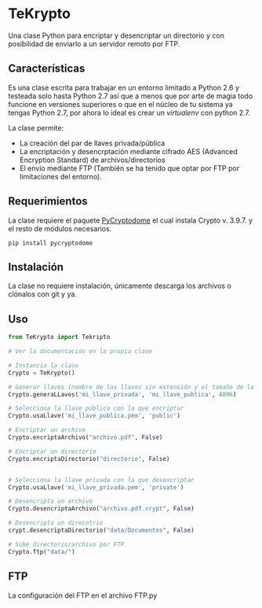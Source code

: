 # TeKrypto
Una clase Python para encriptar y desencriptar un directorio y con posibilidad de enviarlo a un servidor remoto por FTP.

## Características
Es una clase escrita para trabajar en un entorno limitado a Python 2.6 y testeada solo hasta Python 2.7 así que a menos que por arte de magia todo funcione en versiones superiores o que en el núcleo de tu sistema ya tengas Python 2.7, por ahora lo ideal es crear un *virtualenv* con python 2.7.

La clase permite:
* La creación del par de llaves privada/pública
* La encriptación y desencrptación mediante cifrado AES (Advanced Encryption Standard) de archivos/directorios
* El envío mediante FTP (También se ha tenido que optar por FTP por limitaciones del entorno).

## Requerimientos
La clase requiere el paquete [PyCryptodome](https://pycryptodome.readthedocs.io/en/latest/src/installation.html "PyCryptodome's Installation") el cual instala Crypto v. 3.9.7. y el resto de módulos necesarios.

```shell
pip install pycryptodome
```
## Instalación
La clase no requiere instalación, únicamente descarga los archivos o clónalos con git y ya.

## Uso

```python
from TeKrypto import Tekripto

# Ver la documentación en la propia clase

# Instancia la clase
Crypto = TeKrypto()

# Generar llaves (nombre de las llaves sin extensión y el tamaño de la llave)
Crypto.generaLLaves('mi_llave_privada', 'mi_llave_publica', 4096)

# Selecciona la llave pública con la que encriptar
Crypto.usaLlave('mi_llave_publica.pem', 'public')

# Encriptar un archivo 
Crypto.encriptaArchivo("archivo.pdf", False)

# Encriptar un directorio
Crypto.encriptaDirectorio("directorio", False)


# Selecciona la llave privada con la que desencriptar
Crypto.usaLlave('mi_llave_privada.pem', 'private')

# Desencripta un archivo
Crypto.desencriptaArchivo("archivo.pdf.crypt", False)

# Desencripta un direcotrio
crypt.desencriptaDirectorio("data/Documentos", False)

# Sube directorio/archivo por FTP
Crypto.ftp("data/")
```
## FTP

La configuración del FTP en el archivo FTP.py
